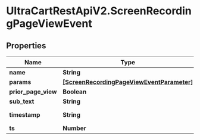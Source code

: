 # UltraCartRestApiV2.ScreenRecordingPageViewEvent

## Properties
Name | Type | Description | Notes
------------ | ------------- | ------------- | -------------
**name** | **String** |  | [optional] 
**params** | [**[ScreenRecordingPageViewEventParameter]**](ScreenRecordingPageViewEventParameter.md) |  | [optional] 
**prior_page_view** | **Boolean** |  | [optional] 
**sub_text** | **String** |  | [optional] 
**timestamp** | **String** | Timestamp of the event | [optional] 
**ts** | **Number** |  | [optional] 


